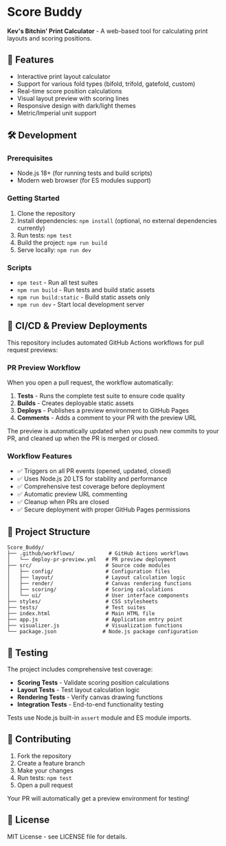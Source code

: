 # Score Buddy

**Kev's Bitchin' Print Calculator** - A web-based tool for calculating print layouts and scoring positions.

## 🚀 Features

- Interactive print layout calculator
- Support for various fold types (bifold, trifold, gatefold, custom)
- Real-time score position calculations
- Visual layout preview with scoring lines
- Responsive design with dark/light themes
- Metric/Imperial unit support

## 🛠️ Development

### Prerequisites

- Node.js 18+ (for running tests and build scripts)
- Modern web browser (for ES modules support)

### Getting Started

1. Clone the repository
2. Install dependencies: `npm install` (optional, no external dependencies currently)
3. Run tests: `npm test`
4. Build the project: `npm run build`
5. Serve locally: `npm run dev`

### Scripts

- `npm test` - Run all test suites
- `npm run build` - Run tests and build static assets
- `npm run build:static` - Build static assets only
- `npm run dev` - Start local development server

## 🔄 CI/CD & Preview Deployments

This repository includes automated GitHub Actions workflows for pull request previews:

### PR Preview Workflow

When you open a pull request, the workflow automatically:

1. **Tests** - Runs the complete test suite to ensure code quality
2. **Builds** - Creates deployable static assets
3. **Deploys** - Publishes a preview environment to GitHub Pages
4. **Comments** - Adds a comment to your PR with the preview URL

The preview is automatically updated when you push new commits to your PR, and cleaned up when the PR is merged or closed.

### Workflow Features

- ✅ Triggers on all PR events (opened, updated, closed)
- ✅ Uses Node.js 20 LTS for stability and performance
- ✅ Comprehensive test coverage before deployment
- ✅ Automatic preview URL commenting
- ✅ Cleanup when PRs are closed
- ✅ Secure deployment with proper GitHub Pages permissions

## 📁 Project Structure

```
Score_Buddy/
├── .github/workflows/           # GitHub Actions workflows
│   └── deploy-pr-preview.yml   # PR preview deployment
├── src/                        # Source code modules
│   ├── config/                 # Configuration files
│   ├── layout/                 # Layout calculation logic
│   ├── render/                 # Canvas rendering functions
│   ├── scoring/                # Scoring calculations
│   └── ui/                     # User interface components
├── styles/                     # CSS stylesheets
├── tests/                      # Test suites
├── index.html                  # Main HTML file
├── app.js                      # Application entry point
├── visualizer.js               # Visualization functions
└── package.json               # Node.js package configuration
```

## 🧪 Testing

The project includes comprehensive test coverage:

- **Scoring Tests** - Validate scoring position calculations
- **Layout Tests** - Test layout calculation logic  
- **Rendering Tests** - Verify canvas drawing functions
- **Integration Tests** - End-to-end functionality testing

Tests use Node.js built-in `assert` module and ES module imports.

## 📝 Contributing

1. Fork the repository
2. Create a feature branch
3. Make your changes
4. Run tests: `npm test`
5. Open a pull request

Your PR will automatically get a preview environment for testing!

## 📄 License

MIT License - see LICENSE file for details.